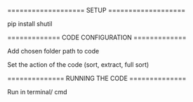 =================== SETUP ===================

pip install shutil

============= CODE CONFIGURATION =============

Add chosen folder path to code

Set the action of the code
(sort, extract, full sort)

============== RUNNING THE CODE ==============

Run in terminal/ cmd

